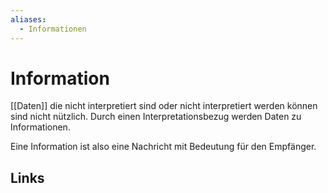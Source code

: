 ```yaml
---
aliases:
  - Informationen
---
```

# Information 
[[Daten]] die nicht interpretiert sind oder nicht interpretiert werden können sind nicht nützlich. Durch einen Interpretationsbezug werden Daten zu Informationen.

Eine Information ist also eine Nachricht mit Bedeutung für den Empfänger.

## Links